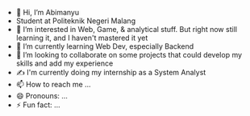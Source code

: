 - 👋 Hi, I’m Abimanyu
- Student at Politeknik Negeri Malang
- 👀 I’m interested in Web, Game, & analytical stuff. But right now still learning it, and I haven't mastered it yet
- 🌱 I’m currently learning Web Dev, especially Backend
- 💞️ I’m looking to collaborate on some projects that could develop my skills and add my experience
- ✍ I'm currently doing my internship as a System Analyst
- 📫 How to reach me ...
- 😄 Pronouns: ...
- ⚡ Fun fact: ...

<!---
abimanyu789/abimanyu789 is a ✨ special ✨ repository because its `README.md` (this file) appears on your GitHub profile.
You can click the Preview link to take a look at your changes.
--->
